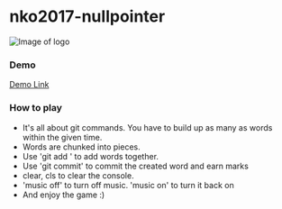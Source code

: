 # nko2017-nullpointer

![Image of logo](https://gitwords.herokuapp.com/ui/images/logo.png)

### Demo

[Demo Link](https://gitwords.herokuapp.com/)

### How to play

- It's all about git commands. You have to build up as many as words within the given time.
- Words are chunked into pieces.
- Use 'git add <number>' to add words together.
- Use 'git commit' to commit the created word and earn marks
- clear, cls to clear the console. 
- 'music off' to turn off music. 'music on' to turn it back on
- And enjoy the game :)    